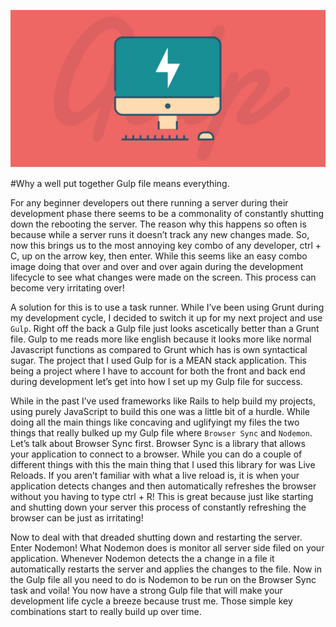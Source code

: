 ![Gulp blog](https://github.com/idea42co/images/blob/master/Twitter-gulppost.jpg)

#Why a well put together Gulp file means everything.

For any beginner developers out there running a server during their development phase there seems to be a commonality of constantly shutting down the rebooting the server.  The reason why this happens so often is because while a server runs it doesn’t track any new changes made. So, now this brings us to the most annoying key combo of any developer, ctrl + C, up on the arrow key, then enter. While this seems like an easy combo image doing that over and over and over again during the development lifecycle to see what changes were made on the screen. This process can become very irritating over!

A solution for this is to use a task runner. While I’ve been using Grunt during my development cycle, I decided to switch it up for my next project and use `Gulp`. Right off the back a Gulp file just looks ascetically better than a Grunt  file. Gulp to me reads more like english because it looks more like normal Javascript functions as compared to Grunt which has is own syntactical sugar. The project that I used Gulp for is a MEAN stack application. This being a project where I have to account for both the front and back end during development let’s get into how I set up my Gulp file for success.

While in the past I’ve used frameworks like Rails to help build my projects, using purely JavaScript to build this one was a little bit of a hurdle. While doing all the main things like concaving and uglifyingt my files the two things that really bulked up my Gulp file where `Browser Sync` and `Nodemon`. Let’s talk about Browser Sync first. Browser Sync is a library that allows your application to connect to a browser. While you can do a couple of different things with this the main thing that I used this library for was Live Reloads. If you aren’t familiar with what a live reload is, it is when your application detects changes and then automatically refreshes the browser without you having to type ctrl + R! This is great because just like starting and shutting down your server this process of constantly refreshing the browser can be just as irritating!

Now to deal with that dreaded shutting down and restarting the server. Enter Nodemon! What Nodemon does is monitor all server side filed on your application. Whenever Nodemon detects the a change in a file it automatically restarts the server and applies the changes to the file. Now in the Gulp file all you need to do is Nodemon to be run on the Browser Sync task and voila! You now have a strong Gulp file that will make your development life cycle a breeze because trust me. Those simple key combinations start to really build up over time.
